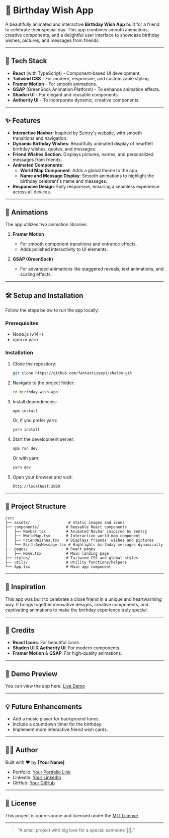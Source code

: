 # 🎉 **Birthday Wish App**

A beautifully animated and interactive **Birthday Wish App** built for a friend to celebrate their special day. This app combines smooth animations, creative components, and a delightful user interface to showcase birthday wishes, pictures, and messages from friends.

---

## 🚀 **Tech Stack**

- **React** (with TypeScript) - Component-based UI development.
- **Tailwind CSS** - For modern, responsive, and customizable styling.
- **Framer Motion** - For smooth animations.
- **GSAP** (GreenSock Animation Platform) - To enhance animation effects.
- **Shadcn UI** - For elegant and reusable components.
- **Aetherity UI** - To incorporate dynamic, creative components.

---

## ✨ **Features**

- **Interactive Navbar**: Inspired by [Sentry's website](https://sentry.io), with smooth transitions and navigation.
- **Dynamic Birthday Wishes**: Beautifully animated display of heartfelt birthday wishes, quotes, and messages.
- **Friend Wishes Section**: Displays pictures, names, and personalized messages from friends.
- **Animated Components**:
  - **World Map Component**: Adds a global theme to the app.
  - **Name and Message Display**: Smooth animations to highlight the birthday celebrant's name and messages.
- **Responsive Design**: Fully responsive, ensuring a seamless experience across all devices.

---

## 🎥 **Animations**

The app utilizes two animation libraries:

1. **Framer Motion**

   - For smooth component transitions and entrance effects.
   - Adds polished interactivity to UI elements.

2. **GSAP (GreenSock)**
   - For advanced animations like staggered reveals, text animations, and scaling effects.

---

## 🛠️ **Setup and Installation**

Follow the steps below to run the app locally:

### Prerequisites

- Node.js (v14+)
- npm or yarn

### Installation

1. Clone the repository:

   ```bash
   git clone https://github.com/fantastizeey1/shalom.git
   ```

2. Navigate to the project folder:

   ```bash
   cd birthday-wish-app
   ```

3. Install dependencies:

   ```bash
   npm install
   ```

   Or, if you prefer yarn:

   ```bash
   yarn install
   ```

4. Start the development server:

   ```bash
   npm run dev
   ```

   Or with yarn:

   ```bash
   yarn dev
   ```

5. Open your browser and visit:
   ```
   http://localhost:3000
   ```

---

## 📂 **Project Structure**

```plaintext
/src
├── assets/                 # Static images and icons
├── components/            # Reusable React components
│   ├── Navbar.tsx         # Animated Navbar inspired by Sentry
│   ├── WorldMap.tsx       # Interactive world map component
│   ├── FriendWishes.tsx   # Displays friends' wishes and pictures
│   └── BirthdayMessage.tsx # Highlights birthday messages dynamically
├── pages/                 # React pages
│   ├── Home.tsx           # Main landing page
├── styles/                # Tailwind CSS and global styles
├── utils/                 # Utility functions/helpers
└── App.tsx                # Main app component
```

---

## 🌟 **Inspiration**

This app was built to celebrate a close friend in a unique and heartwarming way. It brings together innovative designs, creative components, and captivating animations to make the birthday experience truly special.

---

## 🤝 **Credits**

- **React Icons**: For beautiful icons.
- **Shadcn UI** & **Aetherity UI**: For modern components.
- **Framer Motion** & **GSAP**: For high-quality animations.

---

## 🎨 **Demo Preview**

You can view the app here: [Live Demo](https://hbdshalom.netlify.app/)

---

## 💡 **Future Enhancements**

- Add a music player for background tunes.
- Include a countdown timer for the birthday.
- Implement more interactive friend wish cards.

---

## 🧑‍💻 **Author**

Built with ❤️ by **[Your Name]**

- Portfolio: [Your Portfolio Link](https://portfoleoz.vercel.app/)
- LinkedIn: [Your LinkedIn](https://www.linkedin.com/in/ayoolaenitan/)
- GitHub: [Your GitHub](https://github.com/fantastizeey1)

---

## 📜 **License**

This project is open-source and licensed under the [MIT License](LICENSE).

---

> "A small project with big love for a special someone 🎂✨."
